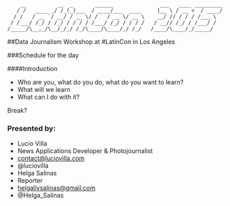 ```
    __          __  _       ______               ___   ____ _________
   / /   ____ _/ /_(_)___  / ____/___  ____     |__ \ / __ <  / ____/
  / /   / __ `/ __/ / __ \/ /   / __ \/ __ \    __/ // / / / /___ \  
 / /___/ /_/ / /_/ / / / / /___/ /_/ / / / /   / __// /_/ / /___/ /  
/_____/\__,_/\__/_/_/ /_/\____/\____/_/ /_/   /____/\____/_/_____/  
```
##Data Journalism Workshop at #LatinCon in Los Angeles


###Schedule for the day


####Introduction

* Who are you, what do you do, what do you want to learn?
* What will we learn
* What can I do with it?

Break?



### Presented by:
 * Lucio Villa
  * News Applications Developer & Photojournalist
  * contact@luciovilla.com
  * @luciovilla
 * Helga Salinas
  * Reporter
  * helgalivsalinas@gmail.com
  * @Helga_Salinas
